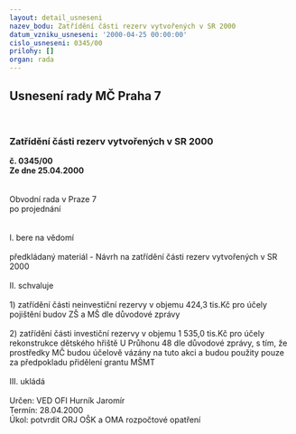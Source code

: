 ```yaml
---
layout: detail_usneseni
nazev_bodu: Zatřídění části rezerv vytvořených v SR 2000
datum_vzniku_usneseni: '2000-04-25 00:00:00'
cislo_usneseni: 0345/00
prilohy: []
organ: rada
---
```

<div id="ucUsn_pList" class="usn">
	<span><h2>Usnesení rady MČ Praha 7 </h2>
<br></span><div class="standBody">
<span><h3>Zatřídění části rezerv vytvořených v SR 2000</h3></span><div class="center">
		<strong>č. 0345/00</strong><br>
	</div>
<div class="center">
		<strong>Ze dne 25.04.2000</strong><br><br>
	</div>
<br>Obvodní rada v Praze 7<br>po projednání<br><br><br>I.	bere na vědomí<br><br> předkládaný materiál - Návrh na zatřídění části rezerv vytvořených v SR 2000<br><br>II.	schvaluje <br><br>1) zatřídění části neinvestiční rezervy v objemu 424,3 tis.Kč pro účely pojištění budov ZŠ a MŠ dle důvodové zprávy<br><br>2) zatřídění části investiční rezervy v objemu 1 535,0 tis.Kč pro účely rekonstrukce dětského hřiště U Průhonu 48 dle důvodové zprávy, s tím, že prostředky MČ budou účelově vázány na tuto akci a budou použity pouze za předpokladu přidělení grantu MŠMT <br><br>III.	ukládá <br><br> Určen:	     	VED OFI Hurník Jaromír<br>Termín: 28.04.2000<br>Úkol:	potvrdit ORJ OŠK a OMA rozpočtové opatření<br>
</div>
</div>